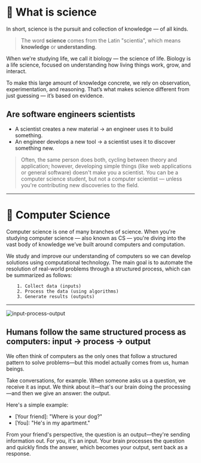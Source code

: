 # 🌌 What is science
In short, science is the pursuit and collection of knowledge — of all kinds.
> The word **science** comes from the Latin "scientia", which means **knowledge** or **understanding**. 

When we're studying life, we call it biology — the science of life. Biology is a life science, focused on understanding how living things work, grow, and interact.

To make this large amount of knowledge concrete, we rely on observation, experimentation, and reasoning. That’s what makes science different from just guessing — it’s based on evidence.

## Are software engineers scientists
- A scientist creates a new material → an engineer uses it to build something.
- An engineer develops a new tool → a scientist uses it to discover something new.
> Often, the same person does both, cycling between theory and application; however, developing simple things (like web applications or general software) doesn't make you a scientist. You can be a computer science student, but not a computer scientist — unless you're contributing new discoveries to the field.

___________________

# 💾 Computer Science
Computer science is one of many branches of science. When you're studying computer science — also known as CS — you're diving into the vast body of knowledge we’ve built around computers and computation.

We study and improve our understanding of computers so we can develop solutions using computational technology. The main goal is to automate the resolution of real-world problems through a structured process, which can be summarized as follows:
```
    1. Collect data (inputs)
    2. Process the data (using algorithms)
    3. Generate results (outputs)
```
---

![input-process-output](https://github.com/FireguiQueen/CS50/assets/98475125/f0285159-3d9c-41ba-9c06-f63f87babd8b)

## Humans follow the same structured process as computers: input → process → output
We often think of computers as the only ones that follow a structured pattern to solve problems—but this model actually comes from us, human beings.

Take conversations, for example. When someone asks us a question, we receive it as input. We think about it—that's our brain doing the processing—and then we give an answer: the output.

Here's a simple example:
- [Your friend]: "Where is your dog?"
- [You]: "He's in my apartment."

From your friend's perspective, the question is an output—they're sending information out. For you, it's an input. Your brain processes the question and quickly finds the answer, which becomes your output, sent back as a response.

